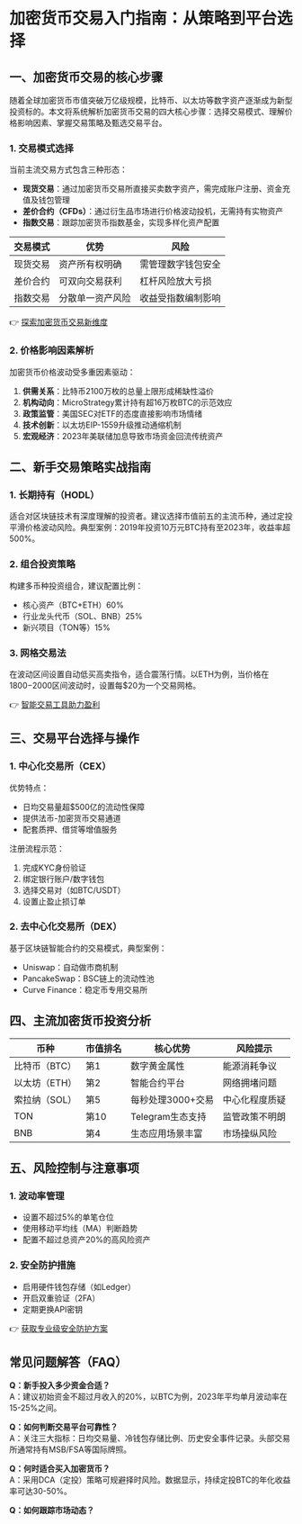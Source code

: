 # 加密货币交易入门指南：从策略到平台选择

## 一、加密货币交易的核心步骤
随着全球加密货币市值突破万亿级规模，比特币、以太坊等数字资产逐渐成为新型投资标的。本文将系统解析加密货币交易的四大核心步骤：选择交易模式、理解价格影响因素、掌握交易策略及甄选交易平台。

### 1. 交易模式选择
当前主流交易方式包含三种形态：

- **现货交易**：通过加密货币交易所直接买卖数字资产，需完成账户注册、资金充值及钱包管理
- **差价合约（CFDs）**：通过衍生品市场进行价格波动投机，无需持有实物资产
- **指数交易**：跟踪加密货币指数基金，实现多样化资产配置

| 交易模式 | 优势 | 风险 |
|---------|------|------|
| 现货交易 | 资产所有权明确 | 需管理数字钱包安全 |
| 差价合约 | 可双向交易获利 | 杠杆风险放大亏损 |
| 指数交易 | 分散单一资产风险 | 收益受指数编制影响 |

👉 [探索加密货币交易新维度](https://bit.ly/okx_welcome)

### 2. 价格影响因素解析
加密货币价格波动受多重因素驱动：

1. **供需关系**：比特币2100万枚的总量上限形成稀缺性溢价
2. **机构动向**：MicroStrategy累计持有超16万枚BTC的示范效应
3. **政策监管**：美国SEC对ETF的态度直接影响市场情绪
4. **技术创新**：以太坊EIP-1559升级推动通缩机制
5. **宏观经济**：2023年美联储加息导致市场资金回流传统资产

## 二、新手交易策略实战指南
### 1. 长期持有（HODL）
适合对区块链技术有深度理解的投资者。建议选择市值前五的主流币种，通过定投平滑价格波动风险。典型案例：2019年投资10万元BTC持有至2023年，收益率超500%。

### 2. 组合投资策略
构建多币种投资组合，建议配置比例：
- 核心资产（BTC+ETH）60%
- 行业龙头代币（SOL、BNB）25%
- 新兴项目（TON等）15%

### 3. 网格交易法
在波动区间设置自动低买高卖指令，适合震荡行情。以ETH为例，当价格在$1800-$2000区间波动时，设置每$20为一个交易网格。

👉 [智能交易工具助力盈利](https://bit.ly/okx_welcome)

## 三、交易平台选择与操作
### 1. 中心化交易所（CEX）
优势特点：
- 日均交易量超$500亿的流动性保障
- 提供法币-加密货币交易通道
- 配套质押、借贷等增值服务

注册流程示范：
1. 完成KYC身份验证
2. 绑定银行账户/数字钱包
3. 选择交易对（如BTC/USDT）
4. 设置止盈止损订单

### 2. 去中心化交易所（DEX）
基于区块链智能合约的交易模式，典型案例：
- Uniswap：自动做市商机制
- PancakeSwap：BSC链上的流动性池
- Curve Finance：稳定币专用交易所

## 四、主流加密货币投资分析
| 币种 | 市值排名 | 核心优势 | 风险提示 |
|------|----------|----------|----------|
| 比特币（BTC） | 第1 | 数字黄金属性 | 能源消耗争议 |
| 以太坊（ETH） | 第2 | 智能合约平台 | 网络拥堵问题 |
| 索拉纳（SOL） | 第5 | 每秒处理3000+交易 | 中心化程度质疑 |
| TON | 第10 | Telegram生态支持 | 监管政策不明朗 |
| BNB | 第4 | 生态应用场景丰富 | 市场操纵风险 |

## 五、风险控制与注意事项
### 1. 波动率管理
- 设置不超过5%的单笔仓位
- 使用移动平均线（MA）判断趋势
- 配置不超过总资产20%的高风险资产

### 2. 安全防护措施
- 启用硬件钱包存储（如Ledger）
- 开启双重验证（2FA）
- 定期更换API密钥

👉 [获取专业级安全防护方案](https://bit.ly/okx_welcome)

## 常见问题解答（FAQ）
**Q：新手投入多少资金合适？**  
A：建议初始资金不超过月收入的20%，以BTC为例，2023年平均单月波动率在15-25%之间。

**Q：如何判断交易平台可靠性？**  
A：关注三大指标：日均交易量、冷钱包存储比例、历史安全事件记录。头部交易所通常持有MSB/FSA等国际牌照。

**Q：何时适合买入加密货币？**  
A：采用DCA（定投）策略可规避择时风险。数据显示，持续定投BTC的年化收益率可达30-50%。

**Q：如何跟踪市场动态？**  